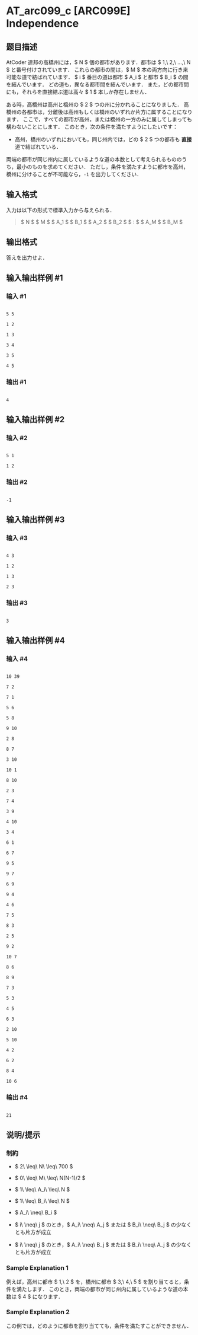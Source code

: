# AT_arc099_c [ARC099E] Independence

## 题目描述

[problemUrl]: https://atcoder.jp/contests/arc099/tasks/arc099_c

AtCoder 連邦の高橋州には，$ N $ 個の都市があります．都市は $ 1,\ 2,\ ...,\ N $ と番号付けされています． これらの都市の間は，$ M $ 本の両方向に行き来可能な道で結ばれています． $ i $ 番目の道は都市 $ A_i $ と都市 $ B_i $ の間を結んでいます． どの道も，異なる都市間を結んでいます． また，どの都市間にも，それらを直接結ぶ道は高々 $ 1 $ 本しか存在しません．

ある時，高橋州は高州と橋州の $ 2 $ つの州に分かれることになりました． 高橋州の各都市は，分離後は高州もしくは橋州のいずれか片方に属することになります． ここで，すべての都市が高州，または橋州の一方のみに属してしまっても構わないことにします． このとき，次の条件を満たすようにしたいです：

- 高州，橋州のいずれにおいても，同じ州内では，どの $ 2 $ つの都市も **直接** 道で結ばれている．

両端の都市が同じ州内に属しているような道の本数として考えられるもののうち，最小のものを求めてください． ただし，条件を満たすように都市を高州，橋州に分けることが不可能なら，`-1` を出力してください．

## 输入格式

入力は以下の形式で標準入力から与えられる．

> $ N $ $ M $ $ A_1 $ $ B_1 $ $ A_2 $ $ B_2 $ $ : $ $ A_M $ $ B_M $

## 输出格式

答えを出力せよ．

## 输入输出样例 #1

### 输入 #1

```
5 5
1 2
1 3
3 4
3 5
4 5
```

### 输出 #1

```
4
```

## 输入输出样例 #2

### 输入 #2

```
5 1
1 2
```

### 输出 #2

```
-1
```

## 输入输出样例 #3

### 输入 #3

```
4 3
1 2
1 3
2 3
```

### 输出 #3

```
3
```

## 输入输出样例 #4

### 输入 #4

```
10 39
7 2
7 1
5 6
5 8
9 10
2 8
8 7
3 10
10 1
8 10
2 3
7 4
3 9
4 10
3 4
6 1
6 7
9 5
9 7
6 9
9 4
4 6
7 5
8 3
2 5
9 2
10 7
8 6
8 9
7 3
5 3
4 5
6 3
2 10
5 10
4 2
6 2
8 4
10 6
```

### 输出 #4

```
21
```

## 说明/提示

### 制約

- $ 2\ \leq\ N\ \leq\ 700 $
- $ 0\ \leq\ M\ \leq\ N(N-1)/2 $
- $ 1\ \leq\ A_i\ \leq\ N $
- $ 1\ \leq\ B_i\ \leq\ N $
- $ A_i\ \neq\ B_i $
- $ i\ \neq\ j $ のとき，$ A_i\ \neq\ A_j $ または $ B_i\ \neq\ B_j $ の少なくとも片方が成立
- $ i\ \neq\ j $ のとき，$ A_i\ \neq\ B_j $ または $ B_i\ \neq\ A_j $ の少なくとも片方が成立

### Sample Explanation 1

例えば，高州に都市 $ 1,\ 2 $ を，橋州に都市 $ 3,\ 4,\ 5 $ を割り当てると，条件を満たします． このとき，両端の都市が同じ州内に属しているような道の本数は $ 4 $ になります．

### Sample Explanation 2

この例では，どのように都市を割り当てても，条件を満たすことができません．